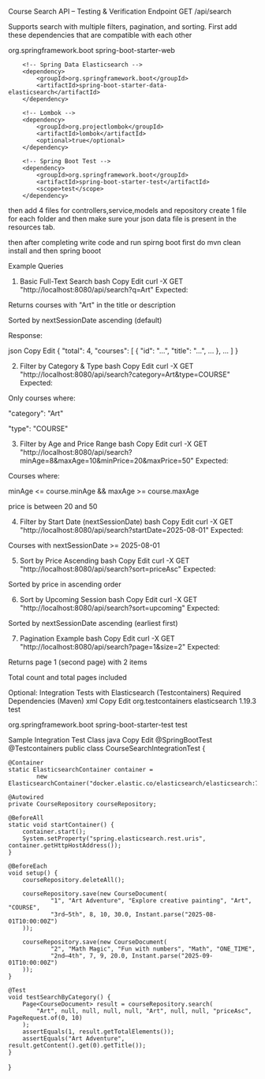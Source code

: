 Course Search API – Testing & Verification
Endpoint
GET /api/search

Supports search with multiple filters, pagination, and sorting.
First add these dependencies that are compatible with each other 

<dependency>
            <groupId>org.springframework.boot</groupId>
            <artifactId>spring-boot-starter-web</artifactId>
        </dependency>

        <!-- Spring Data Elasticsearch -->
        <dependency>
            <groupId>org.springframework.boot</groupId>
            <artifactId>spring-boot-starter-data-elasticsearch</artifactId>
        </dependency>

        <!-- Lombok -->
        <dependency>
            <groupId>org.projectlombok</groupId>
            <artifactId>lombok</artifactId>
            <optional>true</optional>
        </dependency>

        <!-- Spring Boot Test -->
        <dependency>
            <groupId>org.springframework.boot</groupId>
            <artifactId>spring-boot-starter-test</artifactId>
            <scope>test</scope>
        </dependency>

then add 4 files for controllers,service,models and repository create 1 file for each folder and then make sure your json data file is present in the resources tab.

then after completing write code and run spirng boot first do mvn clean install and then spring booot 

Example Queries
1. Basic Full-Text Search
bash
Copy
Edit
curl -X GET "http://localhost:8080/api/search?q=Art"
Expected:

Returns courses with "Art" in the title or description

Sorted by nextSessionDate ascending (default)

Response:

json
Copy
Edit
{
  "total": 4,
  "courses": [ { "id": "...", "title": "...", ... }, ... ]
}





 2. Filter by Category & Type
bash
Copy
Edit
curl -X GET "http://localhost:8080/api/search?category=Art&type=COURSE"
Expected:

Only courses where:

"category": "Art"

"type": "COURSE"









3. Filter by Age and Price Range
bash
Copy
Edit
curl -X GET "http://localhost:8080/api/search?minAge=8&maxAge=10&minPrice=20&maxPrice=50"
Expected:

Courses where:

minAge <= course.minAge && maxAge >= course.maxAge

price is between 20 and 50







4. Filter by Start Date (nextSessionDate)
bash
Copy
Edit
curl -X GET "http://localhost:8080/api/search?startDate=2025-08-01"
Expected:

Courses with nextSessionDate >= 2025-08-01










5. Sort by Price Ascending
bash
Copy
Edit
curl -X GET "http://localhost:8080/api/search?sort=priceAsc"
Expected:

Sorted by price in ascending order










6. Sort by Upcoming Session
bash
Copy
Edit
curl -X GET "http://localhost:8080/api/search?sort=upcoming"
Expected:

Sorted by nextSessionDate ascending (earliest first)












7. Pagination Example
bash
Copy
Edit
curl -X GET "http://localhost:8080/api/search?page=1&size=2"
Expected:

Returns page 1 (second page) with 2 items

Total count and total pages included

Optional: Integration Tests with Elasticsearch (Testcontainers)
Required Dependencies (Maven)
xml
Copy
Edit
<dependency>
  <groupId>org.testcontainers</groupId>
  <artifactId>elasticsearch</artifactId>
  <version>1.19.3</version>
  <scope>test</scope>
</dependency>

<dependency>
  <groupId>org.springframework.boot</groupId>
  <artifactId>spring-boot-starter-test</artifactId>
  <scope>test</scope>
</dependency>








Sample Integration Test Class
java
Copy
Edit
@SpringBootTest
@Testcontainers
public class CourseSearchIntegrationTest {

    @Container
    static ElasticsearchContainer container =
            new ElasticsearchContainer("docker.elastic.co/elasticsearch/elasticsearch:7.17.10");

    @Autowired
    private CourseRepository courseRepository;

    @BeforeAll
    static void startContainer() {
        container.start();
        System.setProperty("spring.elasticsearch.rest.uris", container.getHttpHostAddress());
    }

    @BeforeEach
    void setup() {
        courseRepository.deleteAll();

        courseRepository.save(new CourseDocument(
                "1", "Art Adventure", "Explore creative painting", "Art", "COURSE",
                "3rd–5th", 8, 10, 30.0, Instant.parse("2025-08-01T10:00:00Z")
        ));

        courseRepository.save(new CourseDocument(
                "2", "Math Magic", "Fun with numbers", "Math", "ONE_TIME",
                "2nd–4th", 7, 9, 20.0, Instant.parse("2025-09-01T10:00:00Z")
        ));
    }

    @Test
    void testSearchByCategory() {
        Page<CourseDocument> result = courseRepository.search(
            "Art", null, null, null, null, "Art", null, null, "priceAsc", PageRequest.of(0, 10)
        );
        assertEquals(1, result.getTotalElements());
        assertEquals("Art Adventure", result.getContent().get(0).getTitle());
    }
}




